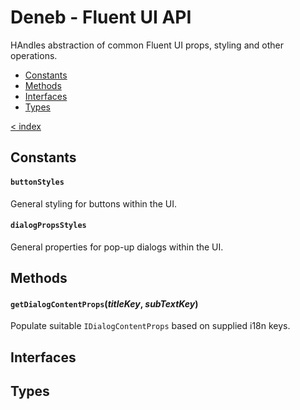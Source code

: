 # Deneb - Fluent UI API

HAndles abstraction of common Fluent UI props, styling and other operations.

-   [Constants](#constants)
-   [Methods](#methods)
-   [Interfaces](#interfaces)
-   [Types](#types)

[< index](../README.md)

## Constants

#### `buttonStyles`

General styling for buttons within the UI.

#### `dialogPropsStyles`

General properties for pop-up dialogs within the UI.

## Methods

#### `getDialogContentProps`(_titleKey_, _subTextKey_)

Populate suitable `IDialogContentProps` based on supplied i18n keys.

## Interfaces

## Types
